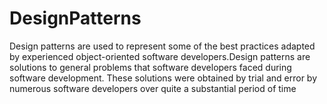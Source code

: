 # DesignPatterns
Design patterns are used to represent some of the best practices adapted by experienced object-oriented software developers.Design patterns are solutions to general problems that software developers faced during software development. These solutions were obtained by trial and error by numerous software developers over quite a substantial period of time
